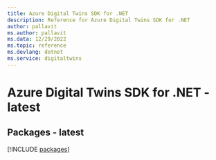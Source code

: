 ```yaml
---
title: Azure Digital Twins SDK for .NET
description: Reference for Azure Digital Twins SDK for .NET
author: pallavit
ms.author: pallavit
ms.data: 12/29/2022
ms.topic: reference
ms.devlang: dotnet
ms.service: digitaltwins
---
```

# Azure Digital Twins SDK for .NET - latest
## Packages - latest
[!INCLUDE [packages](digital-twins-index.md)]